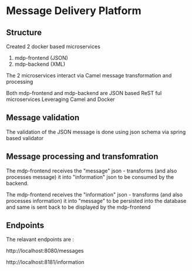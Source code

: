 # Message Delivery Platform

## Structure

Created 2 docker based microservices
1. mdp-frontend (JSON)
2. mdp-backend (XML)

The 2 microservices interact via Camel message transformation and processing

Both mdp-frontend and mdp-backend are JSON based ReST ful microservices
Leveraging Camel and Docker 

## Message validation
The validation of the JSON message is done using json schema via spring based validator

## Message processing and transfomration
The mdp-frontend receives the "message" json - transforms (and also processes message) it into "information" json to be
consumed by the backend.

The mdp-frontend receives the "information" json - transforms (and also processes information) it into "message" to be persisted
into the database and same is sent back to be displayed by the mdp-frontend


## Endpoints
The relavant endpoints are :

http://localhost:8080/messages

http://localhost:8181/information